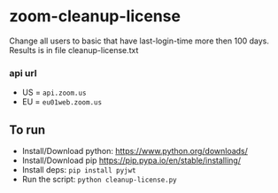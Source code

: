 # zoom-cleanup-license
Change all users to basic that have last-login-time more then 100 days.\
Results is in file cleanup-license.txt

### api url
* US = `api.zoom.us`
* EU = `eu01web.zoom.us`

## To run
* Install/Download python:
https://www.python.org/downloads/
* Install/Download pip
https://pip.pypa.io/en/stable/installing/
* Install deps:
`pip install pyjwt`
* Run the script:
`python cleanup-license.py`
